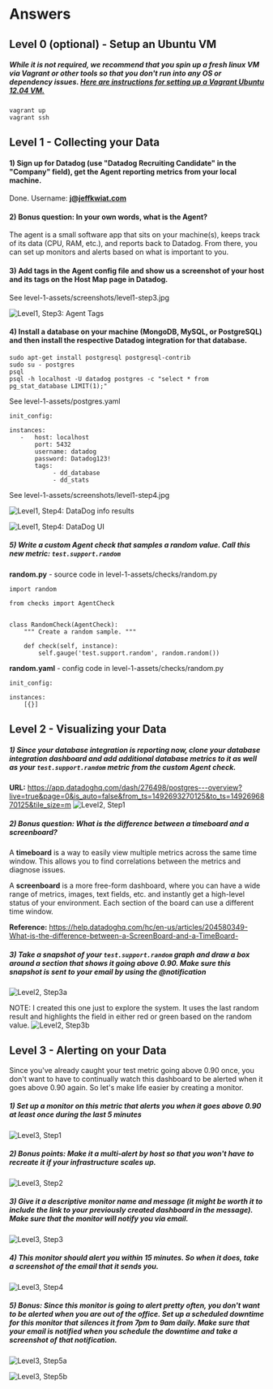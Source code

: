 # Answers

## Level 0 (optional) - Setup an Ubuntu VM

##### While it is not required, we recommend that you spin up a fresh linux VM via Vagrant or other tools so that you don't run into any OS or dependency issues. [Here are instructions for setting up a Vagrant Ubuntu 12.04 VM.](https://www.vagrantup.com/docs/getting-started/)

    vagrant up
    vagrant ssh

## Level 1 - Collecting your Data

#### 1) Sign up for Datadog (use "Datadog Recruiting Candidate" in the "Company" field), get the Agent reporting metrics from your local machine.

Done.  Username:  **j@jeffkwiat.com**

#### 2) Bonus question: In your own words, what is the Agent?
The agent is a small software app that sits on your machine(s), keeps track of its data (CPU, RAM, etc.), and reports back to Datadog.  From there, you can set up monitors and alerts based on what is important to you.

#### 3) Add tags in the Agent config file and show us a screenshot of your host and its tags on the Host Map page in Datadog.
See level-1-assets/screenshots/level1-step3.jpg

![Level1, Step3: Agent Tags](https://github.com/jeffkwiat/hiring-engineers/blob/solutions-engineer/level-1-assets/screenshots/level1-step3.jpg)


#### 4) Install a database on your machine (MongoDB, MySQL, or PostgreSQL) and then install the respective Datadog integration for that database.
    sudo apt-get install postgresql postgresql-contrib    
    sudo su - postgres
    psql
    psql -h localhost -U datadog postgres -c "select * from pg_stat_database LIMIT(1);"  
    
See level-1-assets/postgres.yaml

    init_config:
    
    instances:
       -   host: localhost
           port: 5432
           username: datadog
           password: Datadog123!
           tags:
                - dd_database
                - dd_stats
                
See level-1-assets/screenshots/level1-step4.jpg

![Level1, Step4: DataDog info results](https://github.com/jeffkwiat/hiring-engineers/blob/solutions-engineer/level-1-assets/screenshots/level1-step4-a.jpg)

![Level1, Step4: DataDog UI](https://github.com/jeffkwiat/hiring-engineers/blob/solutions-engineer/level-1-assets/screenshots/level1-step4-b.jpg)


##### 5) Write a custom Agent check that samples a random value. Call this new metric: `test.support.random`

**random.py** - source code in level-1-assets/checks/random.py

    import random

    from checks import AgentCheck
    
    
    class RandomCheck(AgentCheck):
        """ Create a random sample. """
    
        def check(self, instance):
            self.gauge('test.support.random', random.random())
            
**random.yaml** - config code in level-1-assets/checks/random.py

    init_config:

    instances:
        [{}]
        
## Level 2 - Visualizing your Data

##### 1) Since your database integration is reporting now, clone your database integration dashboard and add additional database metrics to it as well as your `test.support.random` metric from the custom Agent check.

**URL:** https://app.datadoghq.com/dash/276498/postgres---overview?live=true&page=0&is_auto=false&from_ts=1492693270125&to_ts=1492696870125&tile_size=m
![Level2, Step1](https://github.com/jeffkwiat/hiring-engineers/blob/solutions-engineer/level-2-assets/screenshots/level2-step1.jpg)

##### 2) Bonus question: What is the difference between a timeboard and a screenboard?

A **timeboard** is a way to easily view multiple metrics across the same time window.  This allows you to find correlations between the metrics and diagnose issues.

A **screenboard** is a more free-form dashboard, where you can have a wide range of metrics, images, text fields, etc. and instantly get a high-level status of your environment.  Each section of the board can use a different time window.

**Reference:**
https://help.datadoghq.com/hc/en-us/articles/204580349-What-is-the-difference-between-a-ScreenBoard-and-a-TimeBoard-

##### 3) Take a snapshot of your `test.support.random` graph and draw a box around a section that shows it going above 0.90. Make sure this snapshot is sent to your email by using the @notification

![Level2, Step3a](https://github.com/jeffkwiat/hiring-engineers/blob/solutions-engineer/level-2-assets/screenshots/level2-step3-a.jpg)

NOTE:  I created this one just to explore the system.  It uses the last random result and highlights the field in either red or green based on the random value.
![Level2, Step3b](https://github.com/jeffkwiat/hiring-engineers/blob/solutions-engineer/level-2-assets/screenshots/level2-step3-b.jpg)

## Level 3 - Alerting on your Data

Since you've already caught your test metric going above 0.90 once, you don't want to have to continually watch this dashboard to be alerted when it goes above 0.90 again.  So let's make life easier by creating a monitor.  
##### 1) Set up a monitor on this metric that alerts you when it goes above 0.90 at least once during the last 5 minutes 
![Level3, Step1](https://github.com/jeffkwiat/hiring-engineers/blob/solutions-engineer/level-3-assets/screenshots/level3-step1.jpg)

##### 2) Bonus points:  Make it a multi-alert by host so that you won't have to recreate it if your infrastructure scales up.  
![Level3, Step2](https://github.com/jeffkwiat/hiring-engineers/blob/solutions-engineer/level-3-assets/screenshots/level3-step2.jpg)

##### 3) Give it a descriptive monitor name and message (it might be worth it to include the link to your previously created dashboard in the message).  Make sure that the monitor will notify you via email.
![Level3, Step3](https://github.com/jeffkwiat/hiring-engineers/blob/solutions-engineer/level-3-assets/screenshots/level3-step3.jpg)

##### 4) This monitor should alert you within 15 minutes. So when it does, take a screenshot of the email that it sends you.
![Level3, Step4](https://github.com/jeffkwiat/hiring-engineers/blob/solutions-engineer/level-3-assets/screenshots/level3-step4.jpg)

##### 5) Bonus: Since this monitor is going to alert pretty often, you don't want to be alerted when you are out of the office. Set up a scheduled downtime for this monitor that silences it from 7pm to 9am daily. Make sure that your email is notified when you schedule the downtime and take a screenshot of that notification.
![Level3, Step5a](https://github.com/jeffkwiat/hiring-engineers/blob/solutions-engineer/level-3-assets/screenshots/level3-step5-a.jpg)

![Level3, Step5b](https://github.com/jeffkwiat/hiring-engineers/blob/solutions-engineer/level-3-assets/screenshots/level3-step5-b.jpg)
